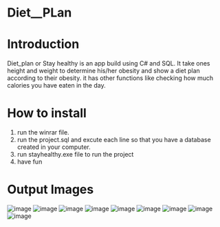 # Diet__PLan
# Introduction
Diet_plan or Stay healthy is an app build using C# and SQL.
It take ones height and weight to determine his/her obesity and show a diet plan according to their obesity.
it has other functions like checking how much calories you have eaten in the day.
# How to install
1) run the winrar file.
2) run the project.sql and excute each line so that you have a database created in your computer. 
3) run stayhealthy.exe file to run the project
4) have fun
# Output Images
![image](https://user-images.githubusercontent.com/77490589/193580491-5afe3585-4d28-4ff1-a1bc-69beff28e2e2.png)
![image](https://user-images.githubusercontent.com/77490589/193580516-ed586d83-4b4f-403b-87cc-538395b53b6e.png)
![image](https://user-images.githubusercontent.com/77490589/193580537-b0b9aa2b-b000-4cc4-9e5c-834357dcd751.png)
![image](https://user-images.githubusercontent.com/77490589/193580564-5263d39a-9831-4a15-bc13-7a02185f44f7.png)
![image](https://user-images.githubusercontent.com/77490589/193580594-60eefed8-87de-43f4-a5ef-617c52ea53fb.png)
![image](https://user-images.githubusercontent.com/77490589/193580611-6781d838-125a-4117-a616-74f474963c2f.png)
![image](https://user-images.githubusercontent.com/77490589/193580636-73b0cab9-9ac4-4b12-84fb-6c34797bf422.png)
![image](https://user-images.githubusercontent.com/77490589/193580682-352c8ec3-d36f-462d-bd16-76a934fb16ae.png)
![image](https://user-images.githubusercontent.com/77490589/193580715-c96348ac-48ae-42a0-ab49-011103dff847.png)
